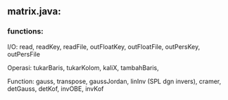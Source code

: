 ## matrix.java:


### functions:

I/O: read, readKey, readFile, outFloatKey, outFloatFile, outPersKey, outPersFile

Operasi: tukarBaris, tukarKolom, kaliX, tambahBaris, 

Function: gauss, transpose, gaussJordan, linInv (SPL dgn invers), cramer, detGauss, detKof, invOBE, invKof
